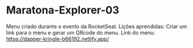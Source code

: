 # Maratona-Explorer-03

Menu criado durante o evento da RocketSeat.
Lições aprendidas: Criar um link para o menu e gerar um QRcode do menu.
Link do menu: https://dapper-kringle-b66192.netlify.app/
